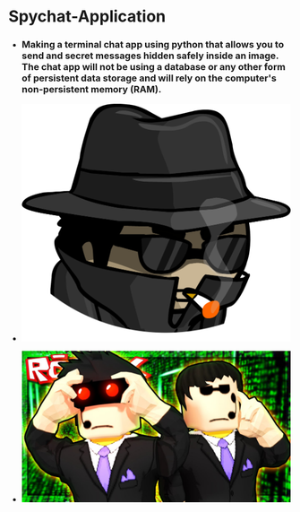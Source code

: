 # **Spychat-Application**

* ### Making a terminal chat app using python that allows you to send and secret messages hidden safely inside an image. The chat app will not be using a database or any other form of persistent data storage and will rely on the computer's non-persistent memory (RAM).


* ![Spy-Agent](spy.png)

* ![Spies-Agent](spies.jpg)

